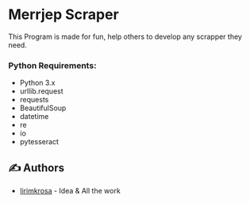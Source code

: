 # Merrjep Scraper

This Program is made for fun, help others to develop any scrapper they need.

### Python Requirements: ###
* Python 3.x
* urllib.request
* requests
* BeautifulSoup
* datetime
* re
* io
* pytesseract


## ✍️ Authors <a name = "authors"></a>
- [lirimkrosa](https://github.com/lirimkrosa) - Idea & All the work
